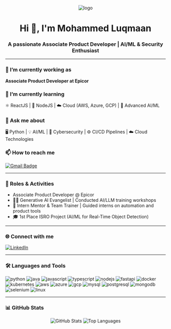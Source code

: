 <p align="center">
  <img src="https://img.icons8.com/fluency/96/code.png" alt="logo"/>
</p>

<h1 align="center">Hi 👋, I'm Mohammed Luqmaan</h1>
<h3 align="center">A passionate Associate Product Developer | AI/ML & Security Enthusiast</h3>

---

### 🔭 I’m currently working as  
**Associate Product Developer at Epicor**  

### 🌱 I’m currently learning  
⚛️ ReactJS | 🚀 NodeJS | ☁️ Cloud (AWS, Azure, GCP) | 🤖 Advanced AI/ML  

### 💬 Ask me about  
🖥️ Python | 💡 AI/ML | 🔐 Cybersecurity | ⚙️ CI/CD Pipelines | ☁️ Cloud Technologies  

### 📫 How to reach me  
[![Gmail Badge](https://img.shields.io/badge/-mohammed.luqmaan2001@gmail.com-c14438?style=flat&logo=Gmail&logoColor=white)](mailto:mohammed.luqmaan2001@gmail.com)  

---

### 🚀 Roles & Activities  
- Associate Product Developer @ Epicor  
- 🧑‍🏫 Generative AI Evangelist | Conducted AI/LLM training workshops  
- 🤝 Intern Mentor & Team Trainer | Guided interns on automation and product tools  
- 🎓 1st Place ISRO Project (AI/ML for Real-Time Object Detection)  

---

### 🌐 Connect with me  
[![LinkedIn](https://img.shields.io/badge/-LinkedIn-blue?style=flat&logo=Linkedin&logoColor=white)](https://www.linkedin.com/in/mohammed-luqmaan/)  

---

### 🛠️ Languages and Tools  
<p align="left">
<img src="https://img.icons8.com/color/48/python.png" alt="python"/>
<img src="https://img.icons8.com/color/48/java-coffee-cup-logo.png" alt="java"/>
<img src="https://img.icons8.com/color/48/javascript.png" alt="javascript"/>
<img src="https://img.icons8.com/color/48/typescript.png" alt="typescript"/>
<img src="https://img.icons8.com/color/48/nodejs.png" alt="nodejs"/>
<img src="https://img.icons8.com/color/48/fastapi.png" alt="fastapi"/>
<img src="https://img.icons8.com/color/48/docker.png" alt="docker"/>
<img src="https://img.icons8.com/color/48/kubernetes.png" alt="kubernetes"/>
<img src="https://img.icons8.com/color/48/amazon-web-services.png" alt="aws"/>
<img src="https://img.icons8.com/color/48/azure-1.png" alt="azure"/>
<img src="https://img.icons8.com/color/48/google-cloud.png" alt="gcp"/>
<img src="https://img.icons8.com/color/48/mysql-logo.png" alt="mysql"/>
<img src="https://img.icons8.com/color/48/postgreesql.png" alt="postgresql"/>
<img src="https://img.icons8.com/color/48/mongodb.png" alt="mongodb"/>
<img src="https://img.icons8.com/color/48/selenium-test-automation.png" alt="selenium"/>
<img src="https://img.icons8.com/color/48/linux.png" alt="linux"/>
</p>  

---

### 📊 GitHub Stats  
<p align="center">
<img src="https://github-readme-stats.vercel.app/api?username=luqmaan11&show_icons=true&theme=radical" alt="GitHub Stats" />
<img src="https://github-readme-stats.vercel.app/api/top-langs/?username=luqmaan2001&layout=compact&theme=radical" alt="Top Languages" />
</p>
